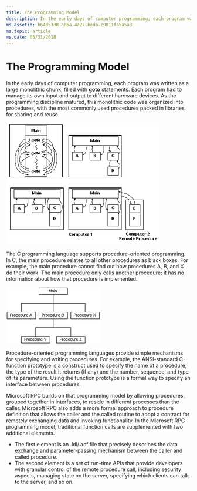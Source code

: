 ```yaml
---
title: The Programming Model
description: In the early days of computer programming, each program was written as a large monolithic chunk, filled with goto statements.
ms.assetid: b64d5338-a06a-4a27-bedb-c9011fa5a5a3
ms.topic: article
ms.date: 05/31/2018
---
```


# The Programming Model

In the early days of computer programming, each program was written as a large monolithic chunk, filled with **goto** statements. Each program had to manage its own input and output to different hardware devices. As the programming discipline matured, this monolithic code was organized into procedures, with the most commonly used procedures packed in libraries for sharing and reuse.

![monolithic goto statements versus procedures packed into shared libraries](images/prog-a06.png)

The C programming language supports procedure-oriented programming. In C, the main procedure relates to all other procedures as black boxes. For example, the main procedure cannot find out how procedures A, B, and X do their work. The main procedure only calls another procedure; it has no information about how that procedure is implemented.

![isolation of activities performed in outside procedures](images/prog-a08.png)

Procedure-oriented programming languages provide simple mechanisms for specifying and writing procedures. For example, the ANSI-standard C-function prototype is a construct used to specify the name of a procedure, the type of the result it returns (if any) and the number, sequence, and type of its parameters. Using the function prototype is a formal way to specify an interface between procedures.

Microsoft RPC builds on that programming model by allowing procedures, grouped together in interfaces, to reside in different processes than the caller. Microsoft RPC also adds a more formal approach to procedure definition that allows the caller and the called routine to adopt a contract for remotely exchanging data and invoking functionality. In the Microsoft RPC programming model, traditional function calls are supplemented with two additional elements.

-   The first element is an .idl/.acf file that precisely describes the data exchange and parameter-passing mechanism between the caller and called procedure.
-   The second element is a set of run-time APIs that provide developers with granular control of the remote procedure call, including security aspects, managing state on the server, specifying which clients can talk to the server, and so on.

 

 




